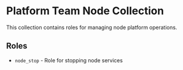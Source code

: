 # Platform Team Node Collection

This collection contains roles for managing node platform operations.

## Roles

- `node_stop` - Role for stopping node services
